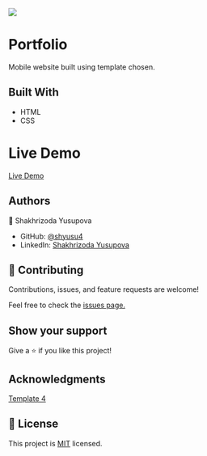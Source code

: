 ![](https://img.shields.io/badge/Microverse-blueviolet)
# Portfolio

Mobile website built using template chosen.

## Built With

- HTML
- CSS

# Live Demo
[Live Demo](https://shyusu4.github.io/Portfolio/)

## Authors

👤 Shakhrizoda Yusupova

- GitHub: [@shyusu4](https://github.com/shyusu4)
- LinkedIn: [Shakhrizoda Yusupova](https://www.linkedin.com/in/shakhrizoda-yusupova-789253229/?originalSubdomain=uz)

## 🤝 Contributing
Contributions, issues, and feature requests are welcome!

Feel free to check the [issues page.](https://github.com/shyusu4/Portfolio/issues)

## Show your support
Give a ⭐️ if you like this project!

## Acknowledgments

[Template 4](https://www.figma.com/file/l7SqJ3ZfkAKih9sFxvWSR4/Microverse-Student-Project-1?node-id=23%3A10)

## 📝 License

This project is [MIT](https://github.com/shyusu4/Portfolio/blob/created-header/MIT.md) licensed.
